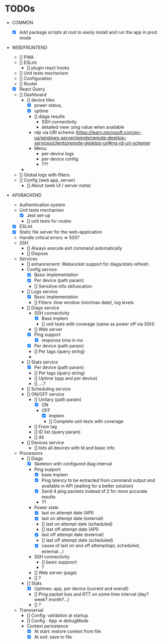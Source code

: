 TODOs
=====

- COMMON
  - [X] Add package scripts at root to easily install and run the app in prod mode

- WEB/FRONTEND
  - [] PWA
  - [] ESLint
    - [] plugin react hooks
  - [] Unit tests mechanism
  - [] Configuration
  - [] Router
  - [X] React Query
  - [] Dashboard
    - [] device tiles
      - [X] power status,
      - [X] uptime
      - [] diags results
        - SSH connectivity
        - detailed view: ping value when available
      - rdp via URI scheme (https://learn.microsoft.com/en-us/windows-server/remote/remote-desktop-services/clients/remote-desktop-uri#ms-rd-uri-scheme)
      - Menu: 
        - per-device logs
        - per-device config
        - ???
    - 
  - [] Global logs with filters
  - [] Config (web app, server)
    - [] About (web UI / server meta)

- API/BACKEND
  - Authentication system
  - Unit tests mechanism
    - [X] Jest set-up
    - [] unit tests for routes
  - [X] ESLint
  - [X] Static file server for the web-application
  - Handle critical errors => 500?
  - SSH
    - [] Always execute exit command automatically
    - [] Dispose
  - Services
    - [] enhancement: Websocket support for diags/stats refresh
    - Config service
      - [X] Basic implementation
      - [X] Per device (path param)
      - [] Sensitive info obfuscation
    - [] Logs service
      - [X] Basic implementation
      - [] Filters: time window (min/max date), log levels
    - [] Diags service
      - SSH connectivity
        - [X] Base implem
        - [] unit tests with coverage (same as power off via SSH)
      - [] Web server
      - [X] Ping support
        - [X] response time in ms
      - [X] Per device (path param)
      - [] Per tags (query string)
      - 
    - [] Stats service
      - [X] Per device (path param)
      - [] Per tags (query string)
      - [] Uptime (app and per device)
      - [] ....?
    - [] Scheduling service
    - [] ON/OFF service
      - [] Unitary (path param)
        - [X] ON
        - OFF
          - [X] Implem
          - [] Complete unit tests with coverage
      - [] From tag
      - [] ID list (query param)
      - [] All
    - [] Devices service
      - [] lists all devices with Id and basic info
  - Processors
    - [] Diags
      - [X] Skeleton with configured diag interval
      - Ping support
        - [X] base implem
        - [X] Ping latency to be extracted from command output and available in API (waiting for a better solution)
        - [X] Send 4 ping packets instead of 2 for more accurate results
        - ??
      - Power state
        - [X] last on attempt date (API)
        - [X] last on attempt date (external)
        - [] last on attempt date (scheduled)
        - [] last off attempt date (API)
        - [X] last off attempt date (external)
        - [] last off attempt date (scheduled)
        - [X] cause of last on and off attempt(api, scheduled, external...)
      - SSH connectivity
        - [] basic suppoort
        - ?
      - [] Web server (page)
      - [] ?
    - [] Stats
      - [X] Uptimes: app, per device (current and overall)
      - [] Ping packet loss and RTT on some time interval (day? week? month?...)
      - [] ?
  - Transversal
    - [] Config: validation at startup
    - [] Config : App => debugMode
    - Context persistence
      - [X] At start: restore context from file
      - [X] At exit: save to file
